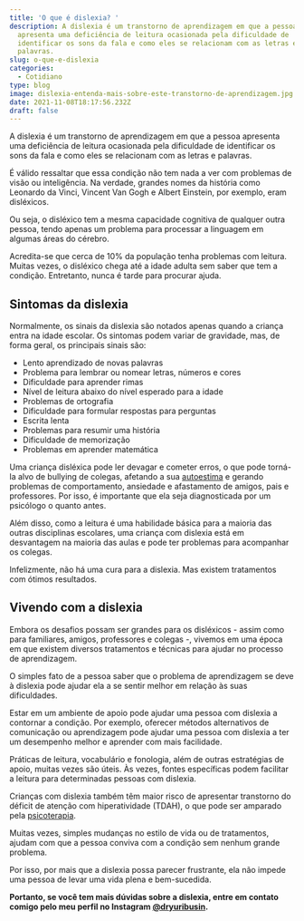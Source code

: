```yaml
---
title: 'O que é dislexia? '
description: A dislexia é um transtorno de aprendizagem em que a pessoa
  apresenta uma deficiência de leitura ocasionada pela dificuldade de
  identificar os sons da fala e como eles se relacionam com as letras e
  palavras.
slug: o-que-e-dislexia
categories:
  - Cotidiano
type: blog
image: dislexia-entenda-mais-sobre-este-transtorno-de-aprendizagem.jpg
date: 2021-11-08T18:17:56.232Z
draft: false
---
```










A dislexia é um transtorno de aprendizagem em que a pessoa apresenta uma deficiência de leitura ocasionada pela dificuldade de identificar os sons da fala e como eles se relacionam com as letras e palavras.

É válido ressaltar que essa condição não tem nada a ver com problemas de visão ou inteligência. Na verdade, grandes nomes da história como Leonardo da Vinci, Vincent Van Gogh e Albert Einstein, por exemplo, eram disléxicos.

Ou seja, o disléxico tem a mesma capacidade cognitiva de qualquer outra pessoa, tendo apenas um problema para processar a linguagem em algumas áreas do cérebro.

Acredita-se que cerca de 10% da população tenha problemas com leitura. Muitas vezes, o disléxico chega até a idade adulta sem saber que tem a condição. Entretanto, nunca é tarde para procurar ajuda.

## Sintomas da dislexia

Normalmente, os sinais da dislexia são notados apenas quando a criança entra na idade escolar. Os sintomas podem variar de gravidade, mas, de forma geral, os principais sinais são:

- Lento aprendizado de novas palavras
- Problema para lembrar ou nomear letras, números e cores
- Dificuldade para aprender rimas
- Nível de leitura abaixo do nível esperado para a idade
- Problemas de ortografia
- Dificuldade para formular respostas para perguntas
- Escrita lenta
- Problemas para resumir uma história
- Dificuldade de memorização
- Problemas em aprender matemática

Uma criança disléxica pode ler devagar e cometer erros, o que pode torná-la alvo de bullying de colegas, afetando a sua [autoestima](https://www.google.com/url?client=internal-element-cse&cx=013413282715532661870:5z8llcwtwhy&q=https://yuribusin.com.br/como-melhorar-autoestima/&sa=U&ved=2ahUKEwiq-Nvgj_zzAhXTGbkGHclRAsUQFnoECAUQAg&usg=AOvVaw1D1UIfb7rDTCP6_ScHk29t) e gerando problemas de comportamento, ansiedade e afastamento de amigos, pais e professores. Por isso, é importante que ela seja diagnosticada por um psicólogo o quanto antes.

Além disso, como a leitura é uma habilidade básica para a maioria das outras disciplinas escolares, uma criança com dislexia está em desvantagem na maioria das aulas e pode ter problemas para acompanhar os colegas.

Infelizmente, não há uma cura para a dislexia. Mas existem tratamentos com ótimos resultados.

## Vivendo com a dislexia

Embora os desafios possam ser grandes para os disléxicos - assim como para familiares, amigos, professores e colegas -, vivemos em uma época em que existem diversos tratamentos e técnicas para ajudar no processo de aprendizagem.

O simples fato de a pessoa saber que o problema de aprendizagem se deve à dislexia pode ajudar ela a se sentir melhor em relação às suas dificuldades.

Estar em um ambiente de apoio pode ajudar uma pessoa com dislexia a contornar a condição. Por exemplo, oferecer métodos alternativos de comunicação ou aprendizagem pode ajudar uma pessoa com dislexia a ter um desempenho melhor e aprender com mais facilidade.

Práticas de leitura, vocabulário e fonologia, além de outras estratégias de apoio, muitas vezes são úteis. Às vezes, fontes específicas podem facilitar a leitura para determinadas pessoas com dislexia.

Crianças com dislexia também têm maior risco de apresentar transtorno do déficit de atenção com hiperatividade (TDAH), o que pode ser amparado pela [psicoterapia](https://yuribusin.com.br/perguntas-frequentes/#apenas-uma-consulta).

Muitas vezes, simples mudanças no estilo de vida ou de tratamentos, ajudam com que a pessoa conviva com a condição sem nenhum grande problema.

Por isso, por mais que a dislexia possa parecer frustrante, ela não impede uma pessoa de levar uma vida plena e bem-sucedida.

**Portanto, se você tem mais dúvidas sobre a dislexia, entre em contato comigo pelo meu perfil no Instagram [@dryuribusin](https://www.instagram.com/dryuribusin/).**


